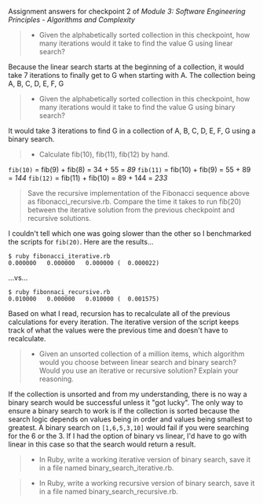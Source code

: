 Assignment answers for checkpoint 2 of _Module 3: Software Engineering Principles - Algorithms and Complexity_

>- Given the alphabetically sorted collection in this checkpoint, how many iterations would it take to find the value G using linear search?

Because the linear search starts at the beginning of a collection, it would take 7 iterations to finally get to G when starting with A. The collection being A, B, C, D, E, F, G

>- Given the alphabetically sorted collection in this checkpoint, how many iterations would it take to find the value G using binary search?

It would take 3 iterations to find G in a collection of A, B, C, D, E, F, G using a binary search.

>- Calculate fib(10), fib(11), fib(12) by hand.

`fib(10)` = fib(9) + fib(8) = 34 + 55 = *89*
`fib(11)` = fib(10) + fib(9) = 55 + 89 = *144*
`fib(12)` = fib(11) + fib(10) = 89 + 144 = *233*

> Save the recursive implementation of the Fibonacci sequence above as fibonacci_recursive.rb. Compare the time it takes to run fib(20) between the iterative solution from the previous checkpoint and recursive solutions.

I couldn't tell which one was going slower than the other so I benchmarked the scripts for `fib(20)`. Here are the results...
```text
$ ruby fibonacci_iterative.rb
0.000000   0.000000   0.000000 (  0.000022)
```

...vs...

```text
$ ruby fibonnaci_recursive.rb
0.010000   0.000000   0.010000 (  0.001575)
```

Based on what I read, recursion has to recalculate all of the previous calculations for every iteration.  The iterative version of the script keeps track of what the values were the previous time and doesn't have to recalculate.

>- Given an unsorted collection of a million items, which algorithm would you choose between linear search and binary search? Would you use an iterative or recursive solution? Explain your reasoning.

If the collection is unsorted and from my understanding, there is no way a binary search would be successful unless it "got lucky".  The only way to ensure a binary search to work is if the collection is sorted because the search logic depends on values being in order and values being smallest to greatest.  A binary search on `[1,6,5,3,10]` would fail if you were searching for the 6 or the 3. If I had the option of binary vs linear, I'd have to go with linear in this case so that the search would return a result.

>- In Ruby, write a working iterative version of binary search, save it in a file named binary_search_iterative.rb.

>- In Ruby, write a working recursive version of binary search, save it in a file named binary_search_recursive.rb.

